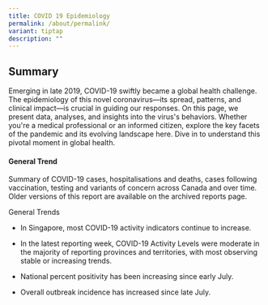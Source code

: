 ```yaml
---
title: COVID 19 Epidemiology
permalink: /about/permalink/
variant: tiptap
description: ""
---
```

<h2>Summary</h2><p>Emerging in late 2019, COVID-19 swiftly became a global health challenge. The epidemiology of this novel coronavirus—its spread, patterns, and clinical impact—is crucial in guiding our responses. On this page, we present data, analyses, and insights into the virus's behaviors. Whether you're a medical professional or an informed citizen, explore the key facets of the pandemic and its evolving landscape here. Dive in to understand this pivotal moment in global health.</p><h4>General Trend</h4><p>Summary of COVID-19 cases, hospitalisations and deaths, cases following vaccination, testing and variants of concern across Canada and over time. Older versions of this report are available on the archived reports page.</p><p>General Trends</p><ul data-tight="true" class="tight"><li><p>In Singapore, most COVID-19 activity indicators continue to increase.</p></li><li><p>In the latest reporting week, COVID-19 Activity Levels were moderate in the majority of reporting provinces and territories, with most observing stable or increasing trends.</p></li><li><p>National percent positivity has been increasing since early July.</p></li><li><p>Overall outbreak incidence has increased since late July.</p></li></ul>